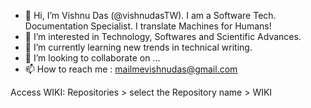 - 👋 Hi, I’m  Vishnu Das (@vishnudasTW). I am a Software Tech. Documentation Specialist. I translate Machines for Humans! 
- 👀 I’m interested in Technology, Softwares and Scientific Advances.
- 🌱 I’m currently learning new trends in technical writing.
- 💞️ I’m looking to collaborate on ...
- 📫 How to reach me : mailmevishnudas@gmail.com

Access WIKI: Repositories > select the Repository name > WIKI

<!---
vishnudasTW/vishnudasTW is a ✨ special ✨ repository because its `README.md` (this file) appears on your GitHub profile.
You can click the Preview link to take a look at your changes.
--->
